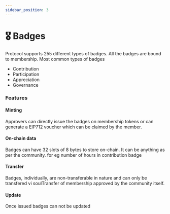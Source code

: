 ```yaml
---
sidebar_position: 3
---
```


# 🎖️ Badges

Protocol supports 255 different types of badges. All the badges are bound to membership. 
Most common types of badges
- Contribution
- Participation
- Appreciation
- Governance

### Features

#### Minting
Approvers can directly issue the badges on membership tokens or can generate a EIP712 voucher which can be claimed by the member.


#### On-chain data
Badges can have 32 slots of 8 bytes to store on-chain. It can be anything as per the community. for eg
number of hours in contribution badge


#### Transfer
Badges, individually, are non-transferable in nature and can only be transfered vi soulTransfer of membership approved by the community itself.


#### Update
Once issued badges can not be updated
